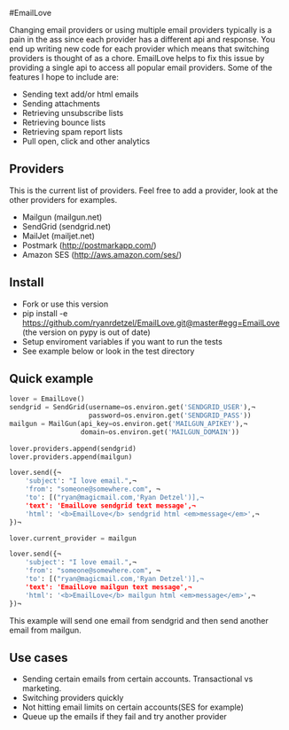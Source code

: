 #EmailLove

Changing email providers or using multiple email providers typically is a pain in the ass since each provider has a different api and response. You end up writing new code for each provider which means that switching providers is thought of as a chore. EmailLove helps to fix this issue by providing a single api to access all popular email providers. Some of the features I hope to include are:

* Sending text add/or html emails
* Sending attachments
* Retrieving unsubscribe lists
* Retrieving bounce lists
* Retrieving spam report lists
* Pull open, click and other analytics

## Providers

This is the current list of providers. Feel free to add a provider, look at the other providers for examples.

* Mailgun (mailgun.net)
* SendGrid (sendgrid.net)
* MailJet (mailjet.net)
* Postmark (http://postmarkapp.com/)
* Amazon SES (http://aws.amazon.com/ses/)

## Install

* Fork or use this version
* pip install -e https://github.com/ryanrdetzel/EmailLove.git@master#egg=EmailLove  (the version on pypy is out of date)
* Setup enviroment variables if you want to run the tests
* See example below or look in the test directory


## Quick example

```python
lover = EmailLove()
sendgrid = SendGrid(username=os.environ.get('SENDGRID_USER'),¬           
                    password=os.environ.get('SENDGRID_PASS'))
mailgun = MailGun(api_key=os.environ.get('MAILGUN_APIKEY'),¬             
                  domain=os.environ.get('MAILGUN_DOMAIN'))
                
lover.providers.append(sendgrid)
lover.providers.append(mailgun)

lover.send({¬                                        
    'subject': "I love email.",¬                                            
    'from': "someone@somewhere.com", ¬                                           
    'to': [("ryan@magicmail.com,'Ryan Detzel')],¬                                         
    'text': 'EmailLove sendgrid text message',¬                          
    'html': '<b>EmailLove</b> sendgrid html <em>message</em>',¬          
})¬

lover.current_provider = mailgun

lover.send({¬                                        
    'subject': "I love email.",¬                                            
    'from': "someone@somewhere.com", ¬                                           
    'to': [("ryan@magicmail.com,'Ryan Detzel')],¬                                         
    'text': 'EmailLove mailgun text message',¬                          
    'html': '<b>EmailLove</b> mailgun html <em>message</em>',¬          
})¬
```

This example will send one email from sendgrid and then send another email from mailgun.

## Use cases

* Sending certain emails from certain accounts. Transactional vs marketing.
* Switching providers quickly
* Not hitting email limits on certain accounts(SES for example)
* Queue up the emails if they fail and try another provider
